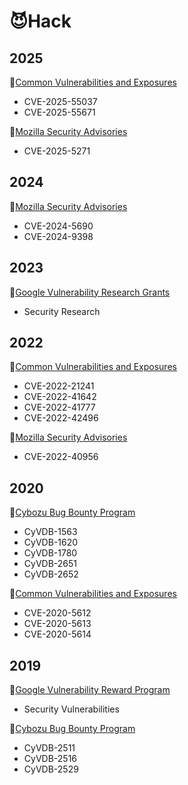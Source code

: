 # 😈Hack

## 2025
🐞[Common Vulnerabilities and Exposures](https://www.cve.org/)  
- CVE-2025-55037  
- CVE-2025-55671  

🐞[Mozilla Security Advisories](https://www.mozilla.org/en-US/security/advisories/)  
- CVE-2025-5271  

## 2024
🐞[Mozilla Security Advisories](https://www.mozilla.org/en-US/security/advisories/)  
- CVE-2024-5690  
- CVE-2024-9398  

## 2023
🐞[Google Vulnerability Research Grants](https://www.google.com/about/appsecurity/research-grants/)  
- Security Research  

## 2022
🐞[Common Vulnerabilities and Exposures](https://www.cve.org/)  
- CVE-2022-21241  
- CVE-2022-41642  
- CVE-2022-41777  
- CVE-2022-42496  

🐞[Mozilla Security Advisories](https://www.mozilla.org/en-US/security/advisories/)  
- CVE-2022-40956  

## 2020
🐞[Cybozu Bug Bounty Program](https://cybozu.co.jp/products/bug-bounty/en/)  
- CyVDB-1563  
- CyVDB-1620  
- CyVDB-1780  
- CyVDB-2651  
- CyVDB-2652  

🐞[Common Vulnerabilities and Exposures](https://www.cve.org/)  
- CVE-2020-5612  
- CVE-2020-5613  
- CVE-2020-5614  

## 2019
🐞[Google Vulnerability Reward Program](https://www.google.com/about/appsecurity/reward-program/)  
- Security Vulnerabilities  

🐞[Cybozu Bug Bounty Program](https://cybozu.co.jp/products/bug-bounty/en/)  
- CyVDB-2511  
- CyVDB-2516  
- CyVDB-2529  
